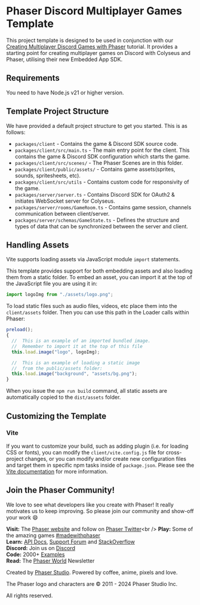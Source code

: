# Phaser Discord Multiplayer Games Template

This project template is designed to be used in conjunction with our [Creating Multiplayer Discord Games with Phaser](https://phaser.io/tutorials/creating-multiplayer-discord-games-with-phaser) tutorial. It provides a starting point for creating multiplayer games on Discord with Colyseus and Phaser, utilising their new Embedded App SDK.

## Requirements

You need to have Node.js v21 or higher version.

## Template Project Structure

We have provided a default project structure to get you started. This is as follows:

- `packages/client` - Contains the game & Discord SDK source code.
- `packages/client/src/main.ts` - The main entry point for the client. This contains the game & Discord SDK configuration which starts the game.
- `packages/client/src/scenes/` - The Phaser Scenes are in this folder.
- `packages/client/public/assets/` - Contains game assets(sprites, sounds, spritesheets, etc).
- `packages/client/src/utils` - Contains custom code for responsivity of the game.
- `packages/server/server.ts` - Contains Discord SDK for OAuth2 & initiates WebSocket server for Colyseus.
- `packages/server/rooms/GameRoom.ts` - Contains game session, channels communication between client/server.
- `packages/server/schemas/GameState.ts` - Defines the structure and types of data that can be synchronized between the server and client.

## Handling Assets

Vite supports loading assets via JavaScript module `import` statements.

This template provides support for both embedding assets and also loading them from a static folder. To embed an asset, you can import it at the top of the JavaScript file you are using it in:

```js
import logoImg from "./assets/logo.png";
```

To load static files such as audio files, videos, etc place them into the `client/assets` folder. Then you can use this path in the Loader calls within Phaser:

```js
preload();
{
  //  This is an example of an imported bundled image.
  //  Remember to import it at the top of this file
  this.load.image("logo", logoImg);

  //  This is an example of loading a static image
  //  from the public/assets folder:
  this.load.image("background", "assets/bg.png");
}
```

When you issue the `npm run build` command, all static assets are automatically copied to the `dist/assets` folder.

## Customizing the Template

### Vite

If you want to customize your build, such as adding plugin (i.e. for loading CSS or fonts), you can modify the `client/vite.config.js` file for cross-project changes, or you can modify and/or create new configuration files and target them in specific npm tasks inside of `package.json`. Please see the [Vite documentation](https://vitejs.dev/) for more information.

## Join the Phaser Community!

We love to see what developers like you create with Phaser! It really motivates us to keep improving. So please join our community and show-off your work 😄

**Visit:** The [Phaser website](https://phaser.io) and follow on [Phaser Twitter](https://twitter.com/phaser_)<br />
**Play:** Some of the amazing games [#madewithphaser](https://twitter.com/search?q=%23madewithphaser&src=typed_query&f=live)<br />
**Learn:** [API Docs](https://newdocs.phaser.io), [Support Forum](https://phaser.discourse.group/) and [StackOverflow](https://stackoverflow.com/questions/tagged/phaser-framework)<br />
**Discord:** Join us on [Discord](https://discord.gg/phaser)<br />
**Code:** 2000+ [Examples](https://labs.phaser.io)<br />
**Read:** The [Phaser World](https://phaser.io/community/newsletter) Newsletter<br />

Created by [Phaser Studio](mailto:support@phaser.io). Powered by coffee, anime, pixels and love.

The Phaser logo and characters are &copy; 2011 - 2024 Phaser Studio Inc.

All rights reserved.
